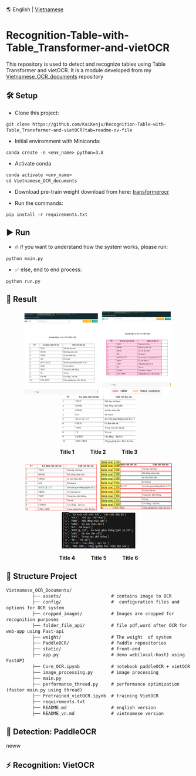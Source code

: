 
🌎 English | [Vietnamese](README_vn.md)
# Recognition-Table-with-Table_Transformer-and-vietOCR
This repository is used to detect and recognize tables using Table Transformer and vietOCR. It is a module developed from my [Vietnamese_OCR_documents](https://github.com/KaiKenju/Vietnamese_OCR_documents) repository

## 🛠️ Setup

- Clone  this project:

```[bash]
git clone https://github.com/KaiKenju/Recognition-Table-with-Table_Transformer-and-vietOCR?tab=readme-ov-file
```

- Initial enviromment with Miniconda:

```[bash]
conda create -n <env_name> python=3.8
```
- Activate conda
```[bash]
conda activate <env_name> 
cd Vietnamese_OCR_documents
```
- Download pre-train weight
download from here: [transformerocr](https://drive.google.com/file/d/1g3-Hi4oigfbrrNFZxQCh5qhEYjZU2_Ar/view?usp=drive_link)
 
- Run the commands:
```[bash]
pip install -r requirements.txt
```

## ▶️ Run
* 🔥 if you want to understand how the system works, please run:
```[bash]
python main.py
```
* ✅ else, end to end process:
```[bash]
python run.py
```

## 📝 Result

<p align="center">
  <img src="images/bang2demo.png" alt="Image 1" width="200"/>
  <img src="files/detect_table.png" alt="Image 2" width="200"/>
  <img src="files/table_cropped.png" alt="Image 3" width="200"/>
</p>
<p align="center">
  <strong>Title 1</strong> &nbsp;&nbsp;&nbsp;&nbsp;&nbsp;&nbsp;&nbsp;&nbsp;&nbsp;
  <strong>Title 2</strong> &nbsp;&nbsp;&nbsp;&nbsp;&nbsp;&nbsp;&nbsp;&nbsp;&nbsp;
  <strong>Title 3</strong>
</p>

<p align="center">
  <img src="files/detect_cells.png" alt="Image 4" width="200"/>
  <img src="files/detect_cell_row.png" alt="Image 5" width="200"/>
  <img src="files/recognize_cell.png" alt="Image 6" width="200"/>
</p>
<p align="center">
  <strong>Title 4</strong> &nbsp;&nbsp;&nbsp;&nbsp;&nbsp;&nbsp;&nbsp;&nbsp;&nbsp;
  <strong>Title 5</strong> &nbsp;&nbsp;&nbsp;&nbsp;&nbsp;&nbsp;&nbsp;&nbsp;&nbsp;
  <strong>Title 6</strong>
</p>







## 🚀 Structure Project
```[bash]
Vietnamese_OCR_Documents/
          ├── assets/                   # contains image to OCR
          ├── config/                   #  configuration files and options for OCR system
          ├── cropped_images/           # Images are cropped for recognition purposes
          ├── folder_file_api/          # file pdf,word after OCR for web-app using Fast-api
          ├── weight/                   # The weight  of system
          ├── PaddleOCR/                # Paddle repositories
          ├── static/                   # front-end 
          ├── app.py                    # demo web(local-host) using FastAPI 
          ├── Core_OCR.ipynb            # notebook paddleOCR + vietOCR
          ├── image_processing.py       # image processing
          ├── main.py 
          ├── performance_thread.py     # performance optimization (faster main.py using thread)
          ├── Pretrained_vietOCR.ipynb  # training VietOCR
          ├── requirements.txt     
          ├── README.md                 # english version
          ├── README_vn.md              # vietnamese version
```
## 🚀 Detection: PaddleOCR

neww
## ⚡ Recognition: VietOCR

